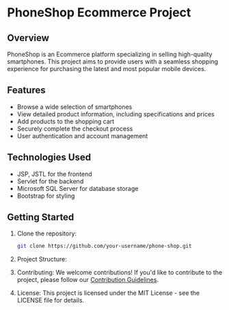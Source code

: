 # PhoneShop Ecommerce Project

## Overview

PhoneShop is an Ecommerce platform specializing in selling high-quality smartphones. This project aims to provide users with a seamless shopping experience for purchasing the latest and most popular mobile devices.

## Features

- Browse a wide selection of smartphones
- View detailed product information, including specifications and prices
- Add products to the shopping cart
- Securely complete the checkout process
- User authentication and account management

## Technologies Used

- JSP, JSTL for the frontend
- Servlet for the backend
- Microsoft SQL Server for database storage
- Bootstrap for styling

## Getting Started

1. Clone the repository:

   ```bash
   git clone https://github.com/your-username/phone-shop.git
   
2. Project Structure:

3. Contributing:
  We welcome contributions! If you'd like to contribute to the project, please follow our [Contribution Guidelines](https://docs.github.com/en/communities/setting-up-your-project-for-healthy-contributions/setting-guidelines-for-repository-contributors).
4. License:
  This project is licensed under the MIT License - see the LICENSE file for details.

